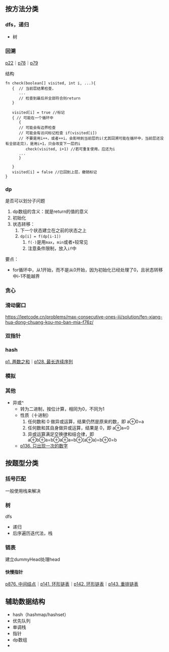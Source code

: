 ## 按方法分类



### dfs，递归
- 树

### 回溯
[p22](leetcode/p22)｜[p78](leetcode/p78)｜[p79](leetcode/p79)

结构
```
fn check(boolean[] visited, int i, ...){
   {  // 当前层结果检查，
      ...
      // 检查到最后并全部符合则return
   }
   
   visited[i] = true //标记
   { // 可能在一个循环中
      {
      // 可能会有边界检查
      // 可能会有访问标记检查 if(visited[i])
      // 不要是用i++，或者++i，会影响到当前层的i(尤其回溯可能在循环中，当前层还没有全部走完)，是用i+1，只会改变下一层的i
         check(visited, i+1) //若可重复使用，应还为i
      ... 
      }

   }
   visited[i] = false //已回到上层，撤销标记
}
```





### dp
是否可以划分子问题
1. dp数组的含义：就是return的值的意义
2. 初始化
3. 状态转移：
   1. 下一个状态建立在之前的状态之上 
   2. `dp[i] = f(dp[i-1])`
      1. `f(·)`是用`max`，`min`或者`+`较常见
      2. 注意条件限制，放入`if`中


要点：
- for循环中，从1开始，而不是从0开始，因为初始化已经处理了0，且状态转移中i-1不能越界

### 贪心

### 滑动窗口
https://leetcode.cn/problems/max-consecutive-ones-iii/solution/fen-xiang-hua-dong-chuang-kou-mo-ban-mia-f76z/

### 双指针

### hash
[p1. 两数之和](leetcode/p1)｜[p128. 最长连续序列](leetcode/p128)

### 模拟

### 其他
- 异或^
  - 转为二进制，按位计算，相同为0，不同为1
  - 性质（十进制）
    1. 任何数和 0 做异或运算，结果仍然是原来的数，即 a⊕0=a
    2. 任何数和其自身做异或运算，结果是 0，即 a⊕a=0
    3. 异或运算满足交换律和结合律，即 a⊕b⊕a=b⊕a⊕a=b⊕(a⊕a)=b⊕0=b
  - [p136. 只出现一次的数字](leetcode/p136)



## 按题型分类

### 括号匹配
一般使用栈来解决

### 树
dfs
- 递归
- 后序遍历迭代法，栈

### 链表
建立dummyHead处理head

#### 快慢指针
[p876. 中间结点]()｜[p141. 环形链表]()｜[p142. 环形链表]()｜[p143. 重排链表]()


## 辅助数据结构
- hash（hashmap/hashset）
- 优先队列
- 单调栈
- 指针
- dp数组
- 
